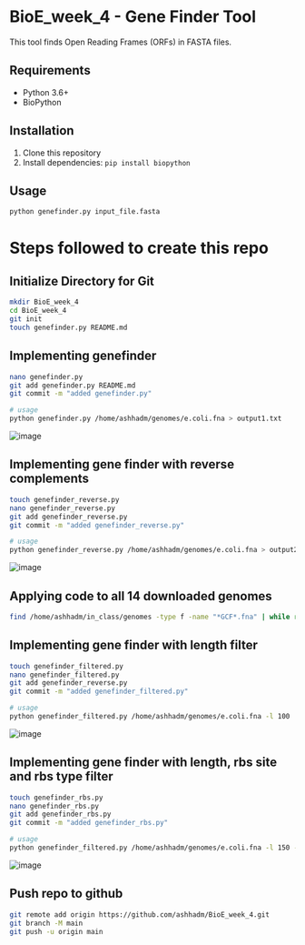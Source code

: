 # BioE_week_4 - Gene Finder Tool

This tool finds Open Reading Frames (ORFs) in FASTA files.

## Requirements
- Python 3.6+
- BioPython

## Installation
1. Clone this repository
2. Install dependencies: `pip install biopython`

## Usage
```console
python genefinder.py input_file.fasta
```

# Steps followed to create this repo

## Initialize Directory for Git

```bash
mkdir BioE_week_4
cd BioE_week_4
git init
touch genefinder.py README.md
```
## Implementing genefinder

```bash
nano genefinder.py
git add genefinder.py README.md
git commit -m "added genefinder.py"

# usage
python genefinder.py /home/ashhadm/genomes/e.coli.fna > output1.txt
```
![image](https://github.com/user-attachments/assets/2988d80f-b744-49b9-9c7a-9d65d0d88d43)

## Implementing gene finder with reverse complements

```bash
touch genefinder_reverse.py
nano genefinder_reverse.py
git add genefinder_reverse.py 
git commit -m "added genefinder_reverse.py"

# usage
python genefinder_reverse.py /home/ashhadm/genomes/e.coli.fna > output2.txt
```
![image](https://github.com/user-attachments/assets/31048ca7-3068-4733-bd35-b5c889b8ac04)

## Applying code to all 14 downloaded genomes

```bash
find /home/ashhadm/in_class/genomes -type f -name "*GCF*.fna" | while read genome; do python genefinder_reverse.py "$genome"; done > all_orfs.txt
```
## Implementing gene finder with length filter

```bash
touch genefinder_filtered.py
nano genefinder_filtered.py
git add genefinder_reverse.py 
git commit -m "added genefinder_filtered.py"

# usage
python genefinder_filtered.py /home/ashhadm/genomes/e.coli.fna -l 100
```
![image](https://github.com/user-attachments/assets/4690707c-a85a-4b7f-973c-6330d598ce00)

## Implementing gene finder with length, rbs site and rbs type filter

```bash
touch genefinder_rbs.py
nano genefinder_rbs.py
git add genefinder_rbs.py 
git commit -m "added genefinder_rbs.py"

# usage
python genefinder_filtered.py /home/ashhadm/genomes/e.coli.fna -l 150 -u 25 -r AGGAGG
```
![image](https://github.com/user-attachments/assets/642d92fe-7608-484f-9398-aa564451c9d1)

## Push repo to github

```bash
git remote add origin https://github.com/ashhadm/BioE_week_4.git
git branch -M main
git push -u origin main
```
